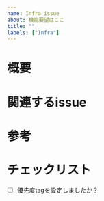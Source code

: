 ```yaml
---
name: Infra issue
about: 機能要望はここ
title: ""
labels: ["Infra"]
---
```


# 概要
<!-- ここに機能の概要を書いてね -->

# 関連するissue
<!-- 関連するissueがあればここに書いてね -->
<!-- ex. #{issue番号} -->

# 参考
<!-- 参考資料などはここに書いてね -->

# チェックリスト
- [ ] 優先度tagを設定しましたか？
